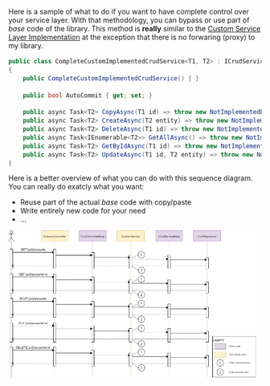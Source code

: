 Here is a sample of what to do if you want to have complete control over your service layer. With that methodology, you can bypass or use part of *base* code of the library. This method is **really** similar to the [Custom Service Layer Implementation](./CustomServiceLayerImplementation.md) at the exception that there is no forwaring (proxy) to my library.

```csharp
public class CompleteCustomImplementedCrudService<T1, T2> : ICrudService<T1, T2> where T2 : class, IEntity<T1>, new()
{
    public CompleteCustomImplementedCrudService() { }

    public bool AutoCommit { get; set; }

    public async Task<T2> CopyAsync(T1 id) => throw new NotImplementedException();
    public async Task<T2> CreateAsync(T2 entity) => throw new NotImplementedException();
    public async Task<T2> DeleteAsync(T1 id) => throw new NotImplementedException();
    public async Task<IEnumerable<T2>> GetAllAsync() => throw new NotImplementedException();
    public async Task<T2> GetByIdAsync(T1 id) => throw new NotImplementedException();
    public async Task<T2> UpdateAsync(T1 id, T2 entity) => throw new NotImplementedException();
}
```

Here is a better overview of what you can do with this sequence diagram. You can really do exatcly what you want:
- Reuse part of the actual *base* code with copy/paste
- Write entirely new code for your need
- ...

[<img src="../assets/sequence-StandardCrud_CustomService.png">](../assets/sequence-StandardCrud_CustomService.png)